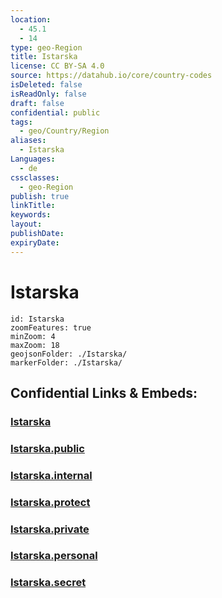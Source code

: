 ```yaml
---
location:
  - 45.1
  - 14
type: geo-Region
title: Istarska
license: CC BY-SA 4.0
source: https://datahub.io/core/country-codes
isDeleted: false
isReadOnly: false
draft: false
confidential: public
tags:
  - geo/Country/Region
aliases:
  - Istarska
Languages:
  - de
cssclasses:
  - geo-Region
publish: true
linkTitle:
keywords:
layout:
publishDate:
expiryDate:
---
```


# Istarska

```leaflet
id: Istarska
zoomFeatures: true 
minZoom: 4 
maxZoom: 18
geojsonFolder: ./Istarska/
markerFolder: ./Istarska/
```


## Confidential Links & Embeds: 

### [Istarska](/_Standards/Earth/Continent/Europe/Europe~Central/Croatia/Counties/Istarska.md) 

### [Istarska.public](/_public/Earth/Continent/Europe/Europe~Central/Croatia/Counties/Istarska.public.md) 

### [Istarska.internal](/_internal/Earth/Continent/Europe/Europe~Central/Croatia/Counties/Istarska.internal.md) 

### [Istarska.protect](/_protect/Earth/Continent/Europe/Europe~Central/Croatia/Counties/Istarska.protect.md) 

### [Istarska.private](/_private/Earth/Continent/Europe/Europe~Central/Croatia/Counties/Istarska.private.md) 

### [Istarska.personal](/_personal/Earth/Continent/Europe/Europe~Central/Croatia/Counties/Istarska.personal.md) 

### [Istarska.secret](/_secret/Earth/Continent/Europe/Europe~Central/Croatia/Counties/Istarska.secret.md)

